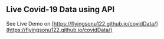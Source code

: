 ## Live Covid-19 Data using API

See Live Demo on [https://flyingsonu122.github.io/covidData/](https://flyingsonu122.github.io/covidData/)
